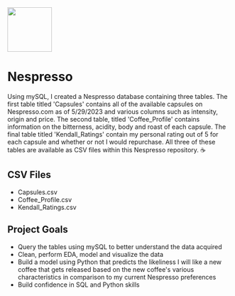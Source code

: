 <img src="https://github.com/kendallames/Nespresso/assets/117927141/7af9a82a-7ce1-4bef-b0fe-fd943a477a73" width="100" height="100">

# Nespresso

Using mySQL, I created a Nespresso database containing three tables. The first table titled 'Capsules' contains all of the available capsules on Nespresso.com as of 5/29/2023 and various columns such as intensity, origin and price. The second table, titled 'Coffee_Profile' contains information on the bitterness, acidity, body and roast of each capsule. The final table titled 'Kendall_Ratings' contain my personal rating out of 5 for each capsule and whether or not I would repurchase. All three of these tables are available as CSV files within this Nespresso repository. ☕️

## CSV Files
- Capsules.csv
- Coffee_Profile.csv
- Kendall_Ratings.csv

## Project Goals
- Query the tables using mySQL to better understand the data acquired 
- Clean, perform EDA, model and visualize the data
- Build a model using Python that predicts the likeliness I will like a new coffee that gets released based on the new coffee's various characteristics in comparison to my current Nespresso preferences
- Build confidence in SQL and Python skills
